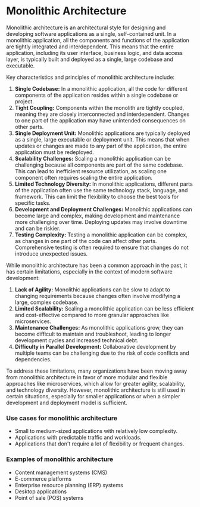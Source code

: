# Monolithic Architecture

Monolithic architecture is an architectural style for designing and developing software applications as a single, self-contained unit. In a monolithic application, all the components and functions of the application are tightly integrated and interdependent. This means that the entire application, including its user interface, business logic, and data access layer, is typically built and deployed as a single, large codebase and executable.

Key characteristics and principles of monolithic architecture include:

1. **Single Codebase:** In a monolithic application, all the code for different components of the application resides within a single codebase or project.
2. **Tight Coupling:** Components within the monolith are tightly coupled, meaning they are closely interconnected and interdependent. Changes to one part of the application may have unintended consequences on other parts.
3. **Single Deployment Unit:** Monolithic applications are typically deployed as a single, large executable or deployment unit. This means that when updates or changes are made to any part of the application, the entire application must be redeployed.
4. **Scalability Challenges:** Scaling a monolithic application can be challenging because all components are part of the same codebase. This can lead to inefficient resource utilization, as scaling one component often requires scaling the entire application.
5. **Limited Technology Diversity:** In monolithic applications, different parts of the application often use the same technology stack, language, and framework. This can limit the flexibility to choose the best tools for specific tasks.
6. **Development and Deployment Challenges:** Monolithic applications can become large and complex, making development and maintenance more challenging over time. Deploying updates may involve downtime and can be riskier.
7. **Testing Complexity:** Testing a monolithic application can be complex, as changes in one part of the code can affect other parts. Comprehensive testing is often required to ensure that changes do not introduce unexpected issues.

While monolithic architecture has been a common approach in the past, it has certain limitations, especially in the context of modern software development:

1. **Lack of Agility:** Monolithic applications can be slow to adapt to changing requirements because changes often involve modifying a large, complex codebase.
2. **Limited Scalability:** Scaling a monolithic application can be less efficient and cost-effective compared to more granular approaches like microservices.
3. **Maintenance Challenges:** As monolithic applications grow, they can become difficult to maintain and troubleshoot, leading to longer development cycles and increased technical debt.
4. **Difficulty in Parallel Development:** Collaborative development by multiple teams can be challenging due to the risk of code conflicts and dependencies.

To address these limitations, many organizations have been moving away from monolithic architecture in favor of more modular and flexible approaches like microservices, which allow for greater agility, scalability, and technology diversity. However, monolithic architecture is still used in certain situations, especially for smaller applications or when a simpler development and deployment model is sufficient.

### Use cases for monolithic architecture

- Small to medium-sized applications with relatively low complexity.
- Applications with predictable traffic and workloads.
- Applications that don't require a lot of flexibility or frequent changes.

### Examples of monolithic architecture

- Content management systems (CMS)
- E-commerce platforms
- Enterprise resource planning (ERP) systems
- Desktop applications
- Point of sale (POS) systems